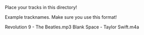 Place your tracks in this directory!

Example tracknames. Make sure you use this format!

Revolution 9 - The Beatles.mp3
Blank Space - Taylor Swift.m4a